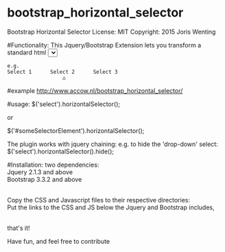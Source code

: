 # bootstrap_horizontal_selector
Bootstrap Horizontal Selector
License: MIT
Copyright: 2015 Joris Wenting

#Functionality:
This Jquery/Bootstrap Extension lets you transform a standard html <select> element 
from standard dropdown to horizontal 'dot_below_selection_caption'.
  
	e.g.
	Select 1      Select 2		Select 3 
                      ⌂

#example
<a href="http://www.accow.nl/bootstrap_horizontal_selector/">http://www.accow.nl/bootstrap_horizontal_selector/</a>

#usage:
$('select').horizontalSelector();

or

$('#someSelectorElement').horizontalSelector();

The plugin works with jquery chaining:
        e.g. to hide the 'drop-down' select:
        $('select').horizontalSelector().hide();


#Installation:
two dependencies:<br>
Jquery 2.1.3 and above <br>
Bootstrap 3.3.2 and above <br> <br>

Copy the CSS and Javascript files to their respective directories:<br>
Put the links to the CSS and JS below the Jquery and Bootstrap includes,<br> <br>

that's it!

Have fun, and feel free to contribute





